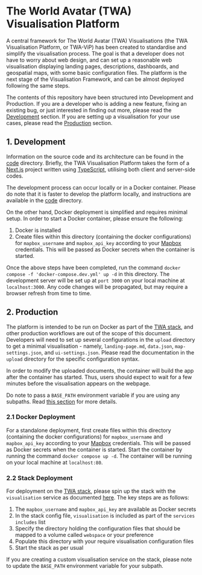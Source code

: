 # The World Avatar (TWA) Visualisation Platform

A central framework for The World Avatar (TWA) Visualisations (the TWA Visualisation Platform, or TWA-ViP) has been created to standardise and simplify the visualisation process. The goal is that a developer does not have to worry about web design, and can set up a reasonable web visualisation displaying landing pages, descriptions, dashboards, and geospatial maps, with some basic configuration files. The platform is the next stage of the Visualisation Framework, and can be almost deployed following the same steps.

The contents of this repository have been structured into Development and Production. If you are a developer who is adding a new feature, fixing an existing bug, or just interested in finding out more, please read the [Development](#1-development) section. If you are setting up a visualisation for your use cases, please read the [Production](#2-production) section.

## 1. Development

Information on the source code and its architecture can be found in the [code](https://github.com/cambridge-cares/TheWorldAvatar/tree/main/web/twa-vis-platform/code) directory. Briefly, the TWA Visualisation Platform takes the form of a [Next.js](https://nextjs.org/) project written using [TypeScript](https://www.typescriptlang.org/), utilising both client and server-side codes.

The development process can occur locally or in a Docker container. Please do note that it is faster to develop the platform locally, and instructions are available in the [code](./code#2-local-development-workflow) directory.

On the other hand, Docker deployment is simplified and requires minimal setup. In order to start a Docker container, please ensure the following:

1. Docker is installed
2. Create files within this directory (containing the docker configurations) for `mapbox_username` and `mapbox_api_key` according to your [Mapbox](https://www.mapbox.com/) credentials. This will be passed as Docker secrets when the container is started.

Once the above steps have been completed, run the command `docker compose -f 'docker-compose.dev.yml' up -d` in this directory. The development server will be set up at `port 3000` on your local machine at `localhost:3000`. Any code changes will be propagated, but may require a browser refresh from time to time.

## 2. Production

The platform is intended to be run on Docker as part of the [TWA stack](https://github.com/cambridge-cares/TheWorldAvatar/tree/main/Deploy/stacks/dynamic/stack-manager), and other production workflows are out of the scope of this document. Developers will need to set up several configurations in the `upload` directory to get a minimal visualisation - namely, `landing-page.md`, `data.json`, `map-settings.json`, and `ui-settings.json`. Please read the documentation in the `upload` directory for the specific configuration syntax.

In order to modify the uploaded documents, the container will build the app after the container has started. Thus, users should expect to wait for a few minutes before the visualisation appears on the webpage.

Do note to pass a `BASE_PATH` environment variable if you are using any subpaths. Read [this section](./code#16-reverse-proxy-urls) for more details.

### 2.1 Docker Deployment

For a standalone deployment, first create files within this directory (containing the docker configurations) for `mapbox_username` and `mapbox_api_key` according to your [Mapbox](https://www.mapbox.com/) credentials. This will be passed as Docker secrets when the container is started. Start the container by running the command `docker compose up -d`. The container will be running on your local machine at `localhost:80`.

### 2.2 Stack Deployment

For deployment on the [TWA stack](https://github.com/cambridge-cares/TheWorldAvatar/tree/main/Deploy/stacks/dynamic/stack-manager), please spin up the stack with the `visualisation` service as documented [here](https://github.com/cambridge-cares/TheWorldAvatar/tree/main/Deploy/stacks/dynamic/stack-manager#example---including-a-visualisation). The key steps are as follows:

1. The `mapbox_username` and `mapbox_api_key` are available as Docker secrets
2. In the stack config file, `visualisation` is included as part of the `services` `includes` list
3. Specify the directory holding the configuration files that should be mapped to a volume called `webspace` or your preference
4. Populate this directory with your require visualisation configuration files
5. Start the stack as per usual

If you are creating a custom visualisation service on the stack, please note to update the `BASE_PATH` environment variable for your subpath.

